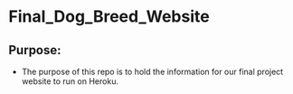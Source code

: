 # Final_Dog_Breed_Website
## Purpose:
- The purpose of this repo is to hold the information for our final project website to run on Heroku.
